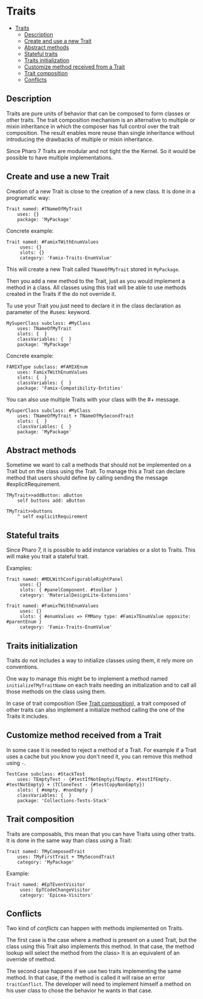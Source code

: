 # Traits

- [Traits](#traits)
  * [Description](#description)
  * [Create and use a new Trait](#create-and-use-a-new-trait)
  * [Abstract methods](#abstract-methods)
  * [Stateful traits](#stateful-traits)
  * [Traits initialization](#traits-initialization)
  * [Customize method received from a Trait](#customize-method-received-from-a-trait)
  * [Trait composition](#trait-composition)
  * [Conflicts](#conflicts)

## Description

Traits are pure units of behavior that can be composed to form classes or other traits. The trait composition mechanism is an alternative to multiple or mixin inheritance in which the composer has full control over the trait composition. The result enables more reuse than single inheritance without introducing the drawbacks of multiple or mixin inheritance.

Since Pharo 7 Traits are modular and not tight the the Kernel. So it would be possible to have multiple implementations.

## Create and use a new Trait

Creation of a new Trait is close to the creation of a new class. It is done in a programatic way:

```Smalltalk
Trait named: #TNameOfMyTrait
	uses: {}
	package: 'MyPackage'
```

Concrete example:

```Smalltalk
Trait named: #FamixTWithEnumValues
	 uses: {}
	 slots: {}
	 category: 'Famix-Traits-EnumValue'
```

This will create a new Trait called `TNameOfMyTrait` stored in `MyPackage`.

Then you add a new method to the Trait, just as you would implement a method in a class. All classes using this trait will be able to use methods created in the Traits if the do not override it.

Tu use your Trait you just need to declare it in the class declaration as parameter of the #uses: keyword. 

```Smalltalk
MySuperClass subclass: #MyClass
	uses: TNameOfMyTrait
	slots: {  }
	classVariables: {  }
	package: 'MyPackage'
```

Concrete example:

```Smalltalk
FAMIXType subclass: #FAMIXEnum
	uses: FamixTWithEnumValues
	slots: {  }
	classVariables: {  }
	package: 'Famix-Compatibility-Entities'
```

You can also use multiple Traits with your class with the #+ message.

```Smalltalk
MySuperClass subclass: #MyClass
	uses: TNameOfMyTrait + TNameOfMySecondTrait
	slots: {  }
	classVariables: {  }
	package: 'MyPackage'
```

## Abstract methods

Sometime we want to call a methods that should not be implemented on a Trait but on the class using the Trait. To manage this a Trait can declare method that users should define by calling sending the message #explicitRequirement. 

```Smalltalk
TMyTrait>>addButton: aButton
	self buttons add: aButton
```

```Smalltalk
TMyTrait>>buttons
	^ self explicitRequirement
```

## Stateful traits

Since Pharo 7, it is possible to add instance variables or a slot to Traits. This will make you trait a stateful trait. 

Examples:

```Smalltalk
Trait named: #MDLWithConfigurableRightPanel
	 uses: {}
	 slots: { #panelComponent. #toolbar }
	 category: 'MaterialDesignLite-Extensions'
```

```Smalltalk
Trait named: #FamixTWithEnumValues
	 uses: {}
	 slots: { #enumValues => FMMany type: #FamixTEnumValue opposite: #parentEnum }
	 category: 'Famix-Traits-EnumValue'
```

## Traits initialization

Traits do not includes a way to initialize classes using them, it rely more on conventions.

One way to manage this might be to implement a method named `initializeTMyTraitName` on each traits needing an initialization and to call all those methods on the class using them.

In case of trait composition (See [Trait composition](#trait-composition)), a trait composed of other traits can also implement a initialize method calling the one of the Traits it includes.

## Customize method received from a Trait

In some case it is needed to reject a method of a Trait. For example if a Trait uses a cache but you know you don't need it, you can remove this method using `-`.

```Smalltalk
TestCase subclass: #StackTest
	uses: TEmptyTest - {#testIfNotEmptyifEmpty. #testIfEmpty. #testNotEmpty} + (TCloneTest - {#testCopyNonEmpty})
	slots: { #empty. #nonEmpty }
	classVariables: {  }
	package: 'Collections-Tests-Stack'
```

## Trait composition

Traits are composabls, this mean that you can have Traits using other traits. It is done in the same way than class using a Trait:

```Smalltalk
Trait named: TMyComposedTrait
	uses: TMyFirstTrait + TMySecondTrait
	category: 'MyPackage'
```

Example:

```Smalltalk
Trait named: #EpTEventVisitor
	 uses: EpTCodeChangeVisitor
	 category: 'Epicea-Visitors'
```

## Conflicts

Two kind of *conflicts* can happen with methods implemented on Traits.

The first case is the case where a method is present on a used Trait, but the class using this Trait also implements this method. In that case, the method lookup will select the method from the class> It is an equivalent of an override of method.

The second case happens if we use two traits implementing the same method. In that case, if the method is called it will raise an error `traitConflict`. The developer will need to implement himself a method on his user class to chose the behavior he wants in that case.
